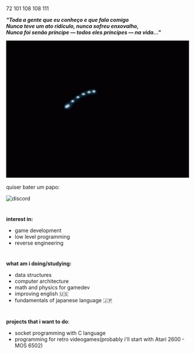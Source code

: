 72 101 108 108 111

***"Toda a gente que eu conheço e que fala comigo  
Nunca teve um ato ridículo, nunca sofreu enxovalho,  
Nunca foi senão príncipe — todos eles príncipes — na vida..."***

![ps2-rsod](ps2-red-screen-of-death.gif)

quiser bater um papo: 

![discord](https://img.shields.io/badge/Discord-kotaro81-purple)


#

**interest in:**
- game development
- low level programming
- reverse engineering

#

**what am i doing/studying:**
- data structures
- computer architecture
- math and physics for gamedev
- improving english 🇺🇸
- fundamentals of japanese language 🇯🇵

#

**projects that i want to do**:
- socket programming with C language
- programming for retro videogames(probably i'll start with Atari 2600 - MOS 6502)
